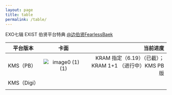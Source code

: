 ```yaml
---
layout: page
title: table
permalink: /table/
---
```



EXO七辑 EXIST 伯贤平台特典 [@边伯贤FearlessBaek](https://weibo.com/u/3694863325)

| 平台版本       | 卡面           | 当前进度  |
| ------------- |:-------------:| -----:|
| KMS（PB）     | ![image0 (1) (1)](https://github.com/baekhyunee56/baekhyunee56.github.io/assets/74762744/b092d481-9085-4126-ba42-8a9ae9bd7e5b) | KRAM 指定（6.19）（已截）；<br> KRAM 1+1 （进行中）KMS PB版 |
| KMS（Digi）     |      |   |
|  |     |    |
